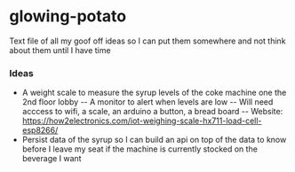 # glowing-potato
Text file of all my goof off ideas so I can put them somewhere and not think about them until I have time

### Ideas
- A weight scale to measure the syrup levels of the coke machine one the 2nd floor lobby
-- A monitor to alert when levels are low
-- Will need acccess to wifi, a scale, an arduino a button, a bread board
-- Website: https://how2electronics.com/iot-weighing-scale-hx711-load-cell-esp8266/
- Persist data of the syrup so I can build an api on top of the data to know before I leave my seat if the machine is currently stocked on the beverage I want
